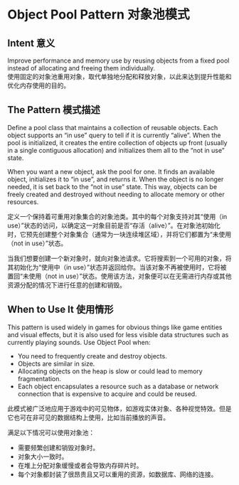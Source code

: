 # Object Pool Pattern 对象池模式

## Intent 意义

Improve performance and memory use by reusing objects from a fixed pool instead of allocating and freeing them individually.
<br>
使用固定的对象池重用对象，取代单独地分配和释放对象，以此来达到提升性能和优化内存使用的目的。



## The Pattern 模式描述

Define a pool class that maintains a collection of reusable objects. Each object supports an “in use” query to tell if it is currently “alive”. When the pool is initialized, it creates the entire collection of objects up front (usually in a single contiguous allocation) and initializes them all to the “not in use” state.

When you want a new object, ask the pool for one. It finds an available object, initializes it to “in use”, and returns it. When the object is no longer needed, it is set back to the “not in use” state. This way, objects can be freely created and destroyed without needing to allocate memory or other resources.

定义一个保持着可重用对象集合的对象池类。其中的每个对象支持对其“使用（in use）”状态的访问，以确定这一对象目前是否“存活（alive）”。在对象池初始化时，它预先创建整个对象集合（通常为一块连续堆区域），并将它们都置为“未使用（not in use）”状态。

当我们想要创建一个新对象时，就向对象池请求。它将搜索到一个可用的对象，将其初始化为“使用中（in use）”状态并返回给你。当该对象不再被使用时，它将被置回“未使用（not in use）”状态。使用该方法，对象便可以在无需进行内存或其他资源分配的情况下进行任意的创建和销毁。



## When to Use It 使用情形

This pattern is used widely in games for obvious things like game entities and visual effects, but it is also used for less visible data structures such as currently playing sounds. Use Object Pool when:

- You need to frequently create and destroy objects.
- Objects are similar in size.
- Allocating objects on the heap is slow or could lead to memory fragmentation.
- Each object encapsulates a resource such as a database or network connection that is expensive to acquire and could be reused.


此模式被广泛地应用于游戏中的可见物体，如游戏实体对象、各种视觉特效。但是它也可在非可见的数据结构上使用，比如当前播放的声音。

满足以下情况可以使用对象池：

- 需要频繁创建和销毁对象时。
- 对象大小一致时。
- 在堆上分配对象缓慢或者会导致内存碎片时。
- 每个对象都封装了很昂贵且又可以重用的资源，如数据库、网络的连接。
